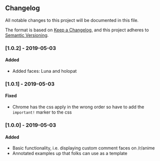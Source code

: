 ## Changelog
All notable changes to this project will be documented in this file.

The format is based on [Keep a Changelog](https://keepachangelog.com/en/1.0.0/),
and this project adheres to [Semantic Versioning](https://semver.org/spec/v2.0.0.html).

### [1.0.2] - 2019-05-03
#### Added
- Added faces: Luna and holopat

### [1.0.1] - 2019-05-03
#### Fixed
- Chrome has the css apply in the wrong order so have to add the `important!` marker to the css

### [1.0.0] - 2019-05-03
#### Added
- Basic functionality, i.e. displaying custom comment faces on /r/anime
- Annotated examples up that folks can use as a template
